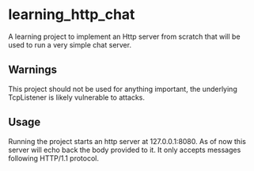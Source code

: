 # learning_http_chat

A learning project to implement an Http server from scratch
that will be used to run a very simple chat server.

## Warnings

This project should not be used for anything important, the underlying
TcpListener is likely vulnerable to attacks.

## Usage

Running the project starts an http server at 127.0.0.1:8080. As of now
this server will echo back the body provided to it. It only accepts 
messages following HTTP/1.1 protocol.

